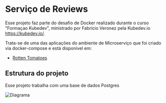 # Serviço de Reviews

Esse projeto faz parte do desafio de Docker realizado durante o curso "Formaçao Kubedev", ministrado por Fabricio Veronez pela Kubedev.io <https://kubedev.io/>.

Trata-se de uma das aplicações do ambiente de Microserviço que foi criado via docker-compose e está disponível em:

- [Rotten Tomatoes](https://github.com/breinerHenrique/lab-docker-desafio-deploy-app)

## Estrutura do projeto

Esse projeto trabalha com uma base de dados Postgres

![Diagrama](./img/diagrama.png)
